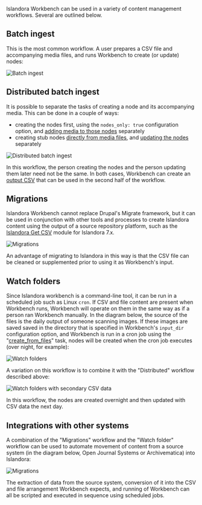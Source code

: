 Islandora Workbench can be used in a variety of content management workflows. Several are outlined below.

## Batch ingest

This is the most common workflow. A user prepares a CSV file and accompanying media files, and runs Workbench to create (or update) nodes:

![Batch ingest](images/workflow_batch_loading.png)


## Distributed batch ingest

It is possible to separate the tasks of creating a node and its accompanying media. This can be done in a couple of ways:

* creating the nodes first, using the `nodes_only: true` configuration option, and [adding media to those nodes](/adding_media/) separately
* creating stub nodes [directly from media files](/creating_nodes_from_files/), and [updating the nodes](/updating_nodes/) separately

![Distributed batch ingest](images/workflow_distributed_batch_loading.png)

In this workflow, the person creating the nodes and the person updating them later need not be the same. In both cases, Workbench can create an [output CSV](/output_csv/) that can be used in the second half of the workflow.

## Migrations

Islandora Workbench cannot replace Drupal's Migrate framework, but it can be used in conjunction with other tools and processes to create Islandora content using the output of a source repository platform, such as the [Islandora Get CSV](https://github.com/mjordan/islandora_get_csv) module for Islandora 7.x.

![Migrations](images/workflow_migrations.png)

An advantage of migrating to Islandora in this way is that the CSV file can be cleaned or supplemented prior to using it as Workbench's input.

## Watch folders

Since Islandora workbench is a command-line tool, it can be run in a scheduled job such as Linux `cron`. If CSV and file content are present when Workbench runs, Workbench will operate on them in the same way as if a person ran Workbench manually. In the diagram below, the source of the files is the daily output of someone scanning images. If these images are saved saved in the directory that is specified in Workbench's `input_dir` configuration option, and Workbench is run in a cron job using the "[create_from_files](/creating_nodes_from_files/)" task, nodes will be created when the cron job executes (over night, for example):

![Watch folders](images/workflow_watch_folders.png)

A variation on this workflow is to combine it with the "Distributed" workflow described above:

![Watch folders with secondary CSV data](images/workflow_distributed_watch_folder.png)

In this workflow, the nodes are created overnight and then updated with CSV data the next day.

## Integrations with other systems

A combination of the "Migrations" workflow and the "Watch folder" workflow can be used to automate movement of content from a source system (in the diagram below, Open Journal Systems or Archivematica) into Islandora:

![Migrations](images/workflow_integrations.png)

The extraction of data from the source system, conversion of it into the CSV and file arrangement Workbench expects, and running of Workbench can all be scripted and executed in sequence using scheduled jobs.
